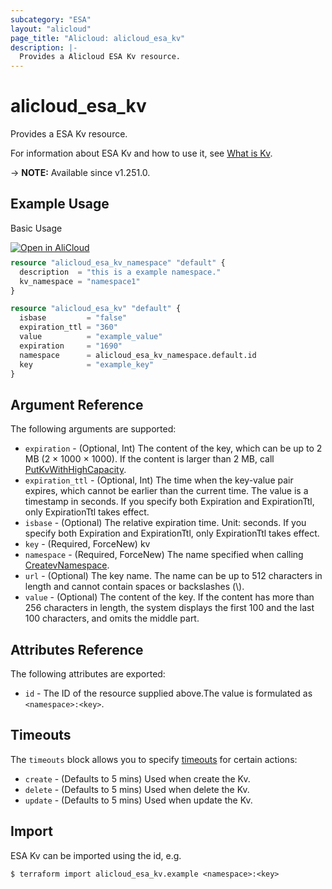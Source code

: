 ```yaml
---
subcategory: "ESA"
layout: "alicloud"
page_title: "Alicloud: alicloud_esa_kv"
description: |-
  Provides a Alicloud ESA Kv resource.
---
```


# alicloud_esa_kv

Provides a ESA Kv resource.



For information about ESA Kv and how to use it, see [What is Kv](https://next.api.alibabacloud.com/document/ESA/2024-09-10/PutKv).

-> **NOTE:** Available since v1.251.0.

## Example Usage

Basic Usage

<div style="display: block;margin-bottom: 40px;"><div class="oics-button" style="float: right;position: absolute;margin-bottom: 10px;">
  <a href="https://api.aliyun.com/terraform?resource=alicloud_esa_kv&exampleId=cb271c28-3f51-69f5-a8dd-586c35fb7afd83436251&activeTab=example&spm=docs.r.esa_kv.0.cb271c283f&intl_lang=EN_US" target="_blank">
    <img alt="Open in AliCloud" src="https://img.alicdn.com/imgextra/i1/O1CN01hjjqXv1uYUlY56FyX_!!6000000006049-55-tps-254-36.svg" style="max-height: 44px; max-width: 100%;">
  </a>
</div></div>

```terraform
resource "alicloud_esa_kv_namespace" "default" {
  description  = "this is a example namespace."
  kv_namespace = "namespace1"
}

resource "alicloud_esa_kv" "default" {
  isbase         = "false"
  expiration_ttl = "360"
  value          = "example_value"
  expiration     = "1690"
  namespace      = alicloud_esa_kv_namespace.default.id
  key            = "example_key"
}
```

## Argument Reference

The following arguments are supported:
* `expiration` - (Optional, Int) The content of the key, which can be up to 2 MB (2 × 1000 × 1000). If the content is larger than 2 MB, call [PutKvWithHighCapacity](https://www.alibabacloud.com/help/en/doc-detail/2850486.html).
* `expiration_ttl` - (Optional, Int) The time when the key-value pair expires, which cannot be earlier than the current time. The value is a timestamp in seconds. If you specify both Expiration and ExpirationTtl, only ExpirationTtl takes effect.
* `isbase` - (Optional) The relative expiration time. Unit: seconds. If you specify both Expiration and ExpirationTtl, only ExpirationTtl takes effect.
* `key` - (Required, ForceNew) kv
* `namespace` - (Required, ForceNew) The name specified when calling [CreatevNamespace](https://help.aliyun.com/document_detail/2850317.html).
* `url` - (Optional) The key name. The name can be up to 512 characters in length and cannot contain spaces or backslashes (\\).
* `value` - (Optional) The content of the key. If the content has more than 256 characters in length, the system displays the first 100 and the last 100 characters, and omits the middle part.

## Attributes Reference

The following attributes are exported:
* `id` - The ID of the resource supplied above.The value is formulated as `<namespace>:<key>`.

## Timeouts

The `timeouts` block allows you to specify [timeouts](https://developer.hashicorp.com/terraform/language/resources/syntax#operation-timeouts) for certain actions:
* `create` - (Defaults to 5 mins) Used when create the Kv.
* `delete` - (Defaults to 5 mins) Used when delete the Kv.
* `update` - (Defaults to 5 mins) Used when update the Kv.

## Import

ESA Kv can be imported using the id, e.g.

```shell
$ terraform import alicloud_esa_kv.example <namespace>:<key>
```